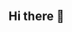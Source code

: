 ## Hi there 👋

<!--
**fakerUNcode/fakerUNcode** is a ✨ _special_ ✨ repository because its `README.md` (this file) appears on your GitHub profile.

Here are some ideas to get you started:

- 🔭 I’m currently working on linear algebra,OS,computer organization...maybe it's a hard way to learn all of them excellently
- 🌱 I’m currently learning Spring and Mybatis,also I user elasticsearch and FFmepg as my components
- 👯 I’m looking to collaborate on math problems or code problems
- 🤔 I’m looking for help with math!
- 💬 Ask me about some questions about linear algebra maybe...
- 📫 How to reach me: storywriter0329@gamil.com
- 😄 Pronouns: faker
- ⚡ Fun fact: I am not artificial intellegence so that I can't remember all things(bad memory)
-->
